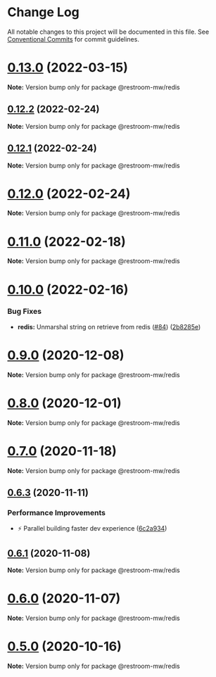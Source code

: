 # Change Log

All notable changes to this project will be documented in this file.
See [Conventional Commits](https://conventionalcommits.org) for commit guidelines.

# [0.13.0](https://github.com/puria/restroom-mw/compare/v0.12.2...v0.13.0) (2022-03-15)

**Note:** Version bump only for package @restroom-mw/redis





## [0.12.2](https://github.com/puria/restroom-mw/compare/v0.12.1...v0.12.2) (2022-02-24)

**Note:** Version bump only for package @restroom-mw/redis





## [0.12.1](https://github.com/puria/restroom-mw/compare/v0.12.0...v0.12.1) (2022-02-24)

**Note:** Version bump only for package @restroom-mw/redis





# [0.12.0](https://github.com/puria/restroom-mw/compare/v0.11.0...v0.12.0) (2022-02-24)

**Note:** Version bump only for package @restroom-mw/redis





# [0.11.0](https://github.com/puria/restroom-mw/compare/v0.10.0...v0.11.0) (2022-02-18)

**Note:** Version bump only for package @restroom-mw/redis





# [0.10.0](https://github.com/puria/restroom-mw/compare/v0.9.2...v0.10.0) (2022-02-16)


### Bug Fixes

* **redis:** Unmarshal string on retrieve from redis ([#84](https://github.com/puria/restroom-mw/issues/84)) ([2b8285e](https://github.com/puria/restroom-mw/commit/2b8285e3885d1a0df4d11909f59dab7ff514f669))





# [0.9.0](https://github.com/puria/restroom-mw/compare/v0.8.1...v0.9.0) (2020-12-08)

**Note:** Version bump only for package @restroom-mw/redis





# [0.8.0](https://github.com/puria/restroom-mw/compare/v0.7.1...v0.8.0) (2020-12-01)

**Note:** Version bump only for package @restroom-mw/redis





# [0.7.0](https://github.com/puria/restroom-mw/compare/v0.6.3...v0.7.0) (2020-11-18)

**Note:** Version bump only for package @restroom-mw/redis





## [0.6.3](https://github.com/puria/restroom-mw/compare/v0.6.2...v0.6.3) (2020-11-11)


### Performance Improvements

* ⚡️  Parallel building faster dev experience ([6c2a934](https://github.com/puria/restroom-mw/commit/6c2a934aba83fc88c888078f183105d0531243fe))





## [0.6.1](https://github.com/puria/restroom-mw/compare/v0.6.0...v0.6.1) (2020-11-08)

**Note:** Version bump only for package @restroom-mw/redis





# [0.6.0](https://github.com/puria/restroom-mw/compare/v0.5.0...v0.6.0) (2020-11-07)

**Note:** Version bump only for package @restroom-mw/redis





# [0.5.0](https://github.com/puria/restroom-mw/compare/v0.4.5...v0.5.0) (2020-10-16)

**Note:** Version bump only for package @restroom-mw/redis
